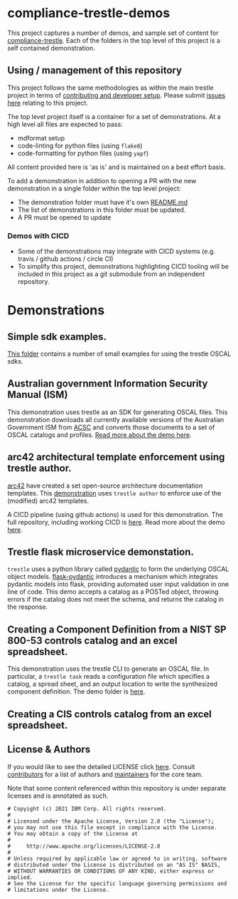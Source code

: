 # compliance-trestle-demos

This project captures a number of demos, and sample set of content for [compliance-trestle](https://ibm.github.io/compliance-trestle). Each of the folders in the top level of this project is a self contained demonstration.

## Using / management of this repository

This project follows the same methodologies as within the main trestle project in terms of [contributing and developer setup](https://ibm.github.io/compliance-trestle/contributing/mkdocs_contributing/). Please submit [issues here](https://github.com/IBM/compliance-trestle/issues/new/choose) relating to this project.

The top level project itself is a container for a set of demonstrations. At a high level all files are expected to pass:

- mdformat setup
- code-linting for python files (using `flake8`)
- code-formatting for python files (using `yapf`)

All content provided here is 'as is' and is maintained on a best effort basis.

To add a demonstration in addition to opening a PR with the new demonstration in a single folder within the top level project:

- The demonstration folder must have it's own [README.md](ISM_catalog_profile/README.md)
- The list of demonstrations in this folder must be updated.
- A PR must be opened to update

### Demos with CICD

- Some of the demonstrations may integrate with CICD systems (e.g. travis / github actions / circle CI)
- To simplify this project, demonstrations highlighting CICD tooling will be included in this project as a git submodule from an independent repository.

# Demonstrations

## Simple sdk examples.

[This folder](./treste_sdk_examples) contains a number of small examples for using the trestle OSCAL sdks.

## Australian government Information Security Manual (ISM)

This demonstration uses trestle as an SDK for generating OSCAL files. This demonstration downloads all currently available versions of the Australian Government ISM from [ACSC](https://www.acsc.gov.au) and converts those documents to a set of OSCAL catalogs and profiles. [Read more about the demo here](ISM_catalog_profile).

## arc42 architectural template enforcement using trestle author.

[arc42](https://arc42.org/) have created a set open-source architecture documentation templates. This [demonstration](./arc42-author-demo)
uses `trestle author` to enforce use of the (modified) arc42 templates.

A CICD pipeline (using github actions) is used for this demonstration. The full repository, including working CICD is [here](https://github.com/IBM/compliance-trestle-arc42-demo). Read more about the demo [here](https://github.com/IBM/compliance-trestle-arc42-demo).

## Trestle flask microservice demonstation.

`trestle` uses a python library called [pydantic](https://pydantic-docs.helpmanual.io/) to form the underlying OSCAL object models. [flask-pydantic](https://github.com/bauerji/flask_pydantic) introduces a mechanism which integrates pydantic models into flask, providing automated user input validation in one line of code. This demo accepts a catalog as a POSTed object, throwing errors if the catalog does not meet the schema, and returns the catalog in the response.

## Creating a Component Definition from a NIST SP 800-53 controls catalog and an excel spreadsheet.

This demonstration uses the trestle CLI to generate an OSCAL file. In particular, a `trestle task` reads a configuration file which specifies a catalog, a spread sheet, and an output location to write the synthesized component definition. The demo folder is [here](./trestle_task_spread_sheet_to_component_definition).

## Creating a CIS controls catalog from an excel spreadsheet.

## License & Authors

If you would like to see the detailed LICENSE click [here](LICENSE).
Consult [contributors](https://github.com/IBM/compliance-trestle/graphs/contributors) for a list of authors and [maintainers](MAINTAINERS.md) for the core team.

Note that some content referenced within this repository is under separate licenses and is annotated as such.

```text
# Copyight (c) 2021 IBM Corp. All rights reserved.
#
# Licensed under the Apache License, Version 2.0 (the "License");
# you may not use this file except in compliance with the License.
# You may obtain a copy of the License at
#
#     http://www.apache.org/licenses/LICENSE-2.0
#
# Unless required by applicable law or agreed to in writing, software
# distributed under the License is distributed on an "AS IS" BASIS,
# WITHOUT WARRANTIES OR CONDITIONS OF ANY KIND, either express or implied.
# See the License for the specific language governing permissions and
# limitations under the License.
```
